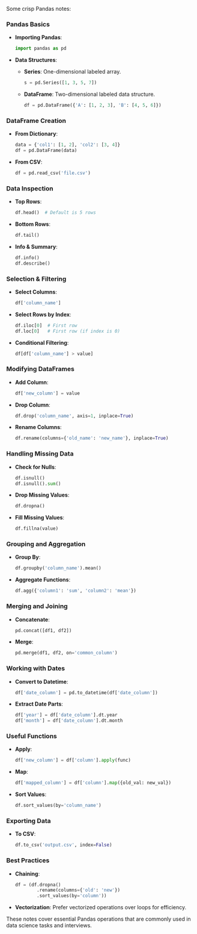 
Some crisp Pandas notes:
### Pandas Basics

- **Importing Pandas**:
  ```python
  import pandas as pd
  ```

- **Data Structures**:
  - **Series**: One-dimensional labeled array.
    ```python
    s = pd.Series([1, 3, 5, 7])
    ```
  - **DataFrame**: Two-dimensional labeled data structure.
    ```python
    df = pd.DataFrame({'A': [1, 2, 3], 'B': [4, 5, 6]})
    ```

### DataFrame Creation

- **From Dictionary**:
  ```python
  data = {'col1': [1, 2], 'col2': [3, 4]}
  df = pd.DataFrame(data)
  ```

- **From CSV**:
  ```python
  df = pd.read_csv('file.csv')
  ```

### Data Inspection

- **Top Rows**:
  ```python
  df.head()  # Default is 5 rows
  ```

- **Bottom Rows**:
  ```python
  df.tail()
  ```

- **Info & Summary**:
  ```python
  df.info()
  df.describe()
  ```

### Selection & Filtering

- **Select Columns**:
  ```python
  df['column_name']
  ```

- **Select Rows by Index**:
  ```python
  df.iloc[0]  # First row
  df.loc[0]   # First row (if index is 0)
  ```

- **Conditional Filtering**:
  ```python
  df[df['column_name'] > value]
  ```

### Modifying DataFrames

- **Add Column**:
  ```python
  df['new_column'] = value
  ```

- **Drop Column**:
  ```python
  df.drop('column_name', axis=1, inplace=True)
  ```

- **Rename Columns**:
  ```python
  df.rename(columns={'old_name': 'new_name'}, inplace=True)
  ```

### Handling Missing Data

- **Check for Nulls**:
  ```python
  df.isnull()
  df.isnull().sum()
  ```

- **Drop Missing Values**:
  ```python
  df.dropna()
  ```

- **Fill Missing Values**:
  ```python
  df.fillna(value)
  ```

### Grouping and Aggregation

- **Group By**:
  ```python
  df.groupby('column_name').mean()
  ```

- **Aggregate Functions**:
  ```python
  df.agg({'column1': 'sum', 'column2': 'mean'})
  ```

### Merging and Joining

- **Concatenate**:
  ```python
  pd.concat([df1, df2])
  ```

- **Merge**:
  ```python
  pd.merge(df1, df2, on='common_column')
  ```

### Working with Dates

- **Convert to Datetime**:
  ```python
  df['date_column'] = pd.to_datetime(df['date_column'])
  ```

- **Extract Date Parts**:
  ```python
  df['year'] = df['date_column'].dt.year
  df['month'] = df['date_column'].dt.month
  ```

### Useful Functions

- **Apply**:
  ```python
  df['new_column'] = df['column'].apply(func)
  ```

- **Map**:
  ```python
  df['mapped_column'] = df['column'].map({old_val: new_val})
  ```

- **Sort Values**:
  ```python
  df.sort_values(by='column_name')
  ```

### Exporting Data

- **To CSV**:
  ```python
  df.to_csv('output.csv', index=False)
  ```

### Best Practices

- **Chaining**:
  ```python
  df = (df.dropna()
          .rename(columns={'old': 'new'})
          .sort_values(by='column'))
  ```

- **Vectorization**: Prefer vectorized operations over loops for efficiency.

These notes cover essential Pandas operations that are commonly used in data science tasks and interviews.

